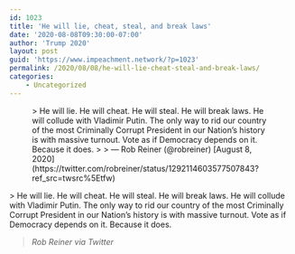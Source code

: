 ```yaml
---
id: 1023
title: 'He will lie, cheat, steal, and break laws'
date: '2020-08-08T09:30:00-07:00'
author: 'Trump 2020'
layout: post
guid: 'https://www.impeachment.network/?p=1023'
permalink: /2020/08/08/he-will-lie-cheat-steal-and-break-laws/
categories:
    - Uncategorized
---
```


<figure class="wp-block-embed is-type-rich is-provider-twitter wp-block-embed-twitter"><div class="wp-block-embed__wrapper">> He will lie. He will cheat. He will steal. He will break laws. He will collude with Vladimir Putin. The only way to rid our country of the most Criminally Corrupt President in our Nation’s history is with massive turnout. Vote as if Democracy depends on it. Because it does.
> 
> — Rob Reiner (@robreiner) [August 8, 2020](https://twitter.com/robreiner/status/1292114603577507843?ref_src=twsrc%5Etfw)

<script async="" charset="utf-8" src="https://platform.twitter.com/widgets.js"></script></div></figure>> He will lie. He will cheat. He will steal. He will break laws. He will collude with Vladimir Putin. The only way to rid our country of the most Criminally Corrupt President in our Nation’s history is with massive turnout. Vote as if Democracy depends on it. Because it does.
> 
> <cite>Rob Reiner via Twitter</cite>